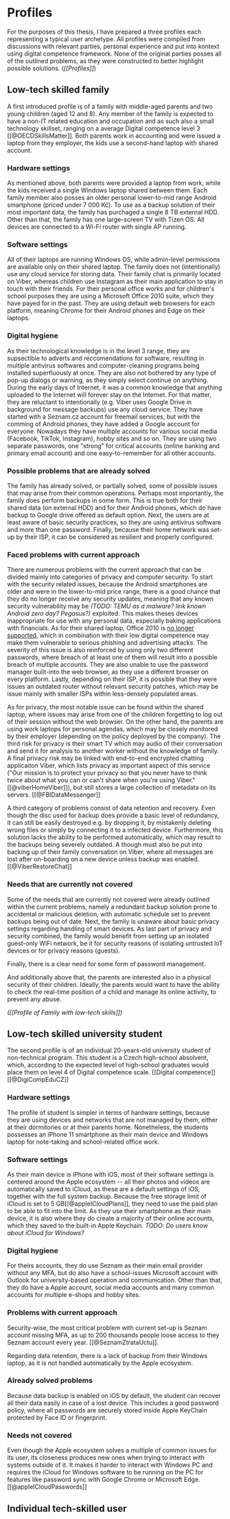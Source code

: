 # Profiles

For the purposes of this thesis, I have prepared a three profiles each representing a typical user archetype. All profiles were compiled from discussions with relevant parties, personal experience and put into kontext using digital competence framework. None of the original parties posses all of the outlined problems, as they were constructed to better highlight possible solutions. (*[[Profiles]]*)

## Low-tech skilled family

A first introduced profile is of a family with middle-aged parents and two young children (aged 12 and 8). Any member of the family is expected to have a non-IT related education and occupation and as such also a small technology skillset, ranging on a average Digital competence level 3 [[@OECDSkillsMatter]]. Both parents work in accounting and were issued a laptop from they employer, the kids use a second-hand laptop with shared account.

### Hardware settings

As mentioned above, both parents were provided a laptop from work, while the kids received a single Windows laptop shared between them. Each family member also posses an older personal lower-to-mid range Android smartphone (priced under 7 000 Kč). To use as a backup solution of their most important data, the family has purchaged a single 8 TB external HDD. Other than that, the family has one large-screen TV with Tizen OS. All devices are connected to a Wi-Fi router with single AP running.

### Software settings

All of their laptops are running Windows OS, while admin-level permissions are available only on their shared laptop. The family does not (intentionally) use any cloud service for storing data. Their family chat is primarily located on Viber, whereas children use Instagram as their main application to stay in touch with their friends. For their personal office works and for children's school purposes they are using a Microsoft Office 2010 suite, which they have payed for in the past. They are using default web browsers for each platform, meaning Chrome for their Android phones and Edge on their laptops.

### Digital hygiene

As their technological knowledge is in the level 3 range, they are supsectible to adverts and reccomendations for software, resulting in multiple antivirus softwares and computer-cleaning programs being installed superfluously at once. They are also not bothered by any type of pop-up dialogs or warning, as they simply select continue on anything. During the early days of Internet, it was a common knowledge that anything uploaded to the Internet will forever stay on the Internet. For that matter, they are reluctant to intentionally (e.g. Viber uses Google Drive in background for message backups) use any cloud service. They have started with a Seznam.cz account for freemail services, but with the comming of Android phones, they have added a Google account for everyone. Nowadays they have multiple accounts for various social media (Facebook, TikTok, Instagram), hobby sites and so on. They are using two separate passwords, one "strong" for critical accounts (online banking and primary email account) and one easy-to-remember for all other accounts.

### Possible problems that are already solved

The family has already solved, or partially solved, some of possible issues that may arise from their common operations. Perhaps most importantly, the family does perform backups in some form. This is true both for their shared data (on external HDD) and for their Android phones, which do have backup to Google drive offered as default option. Next, the users are at least aware of basic security practices, so they are using antivirus software and more than one password. Finally, because their home network was set-up by their ISP, it can be considered as resilient and properly configured.

### Faced problems with current approach

There are numerous problems with the current approach that can be divided mainly into categories of privacy and computer security. To start with the security related issues, because the Android smartphones are older and were in the lower-to-mid price range, there is a good chance that they do no longer receive any security updates, meaning that any known security vulnerability may be *(TODO: TEMU as a malware? link known Android zero day? Pegasus?)* exploited. This makes theses devices inappropriate for use with any personal data, especially baking applications with financials. As for their shared laptop, Office 2010 is [no longer supported](https://support.microsoft.com/en-us/office/end-of-support-for-office-2010-3a3e45de-51ac-4944-b2ba-c2e415432789), which in combination with their low digital competence may make them vulnerable to serious phishing and advertising attacks. The severity of this issue is also reinforced by using only two different passwords, where breach of at least one of them will result into a possible breach of multiple accounts. They are also unable to use the password manager built-into the web browser, as they use a different browser on every platform. Lastly, depending on their ISP, it is possible that they were issues an outdated router without relevant security patches, which may be issue mainly with smaller ISPs within less-densely populated areas.

As for privacy, the most notable issue can be found within the shared laptop, where issues may arise from one of the children forgetting to log out of their session without the web browser. On the other hand, the parents are using work laptops for personal agendas, which may be closely monitored by their employer (depending on the policy deployed by the company). The third risk for privacy is their smart TV which may audio of their conversation and send it for analysis to another worker without the knowledge of family. A final privacy risk may be linked with end-to-end encrypted chatting applicaiton Viber, which lists privacy as important aspect of this service ("Our mission is to protect your privacy so that you never have to think twice about what you can or can't share when you're using Viber." [[@viberHomeViber]]), but still stores a large collection of metadata on its servers. [[@FBIDataMessenger]]

A third category of problems consist of data retention and recovery. Even though the disc used for backup does provide a basic level of redundancy, it can still be easily destroyed e.g. by dropping it, by mistakenly deleting wrong files or simply by connecting it to a infected device. Furthermore, this solution lacks the ability to be performed automatically, which may result to the backups being severely outdated. A though must also be put into backing up of their family conversation on Viber, where all messages are lost after on-boarding on a new device unless backup was enabled. [[@ViberRestoreChat]]

### Needs that are currently not covered

Some of the needs that are currently not covered were already outlined within the current problems, namely a redundant backup solution prone to accidental or malicious deletion, with automatic schedule set to prevent backups being out of date. Next, the family is unaware about basic privacy settings regarding handling of smart devices. As last part of privacy and security combined, the family would benefit from setting up an isolated guest-only WiFi network, be it for security reasons of isolating untrusted IoT devices or for privacy reasons (guests).

Finally, there is a clear need for some form of password management.

And additionally above that, the parents are interested also in a physical security of their children. Ideally, the parents would want to have the ability to check the real-time position of a child and manage its online activity, to prevent any abuse.

*([[Profile of Family with low-tech skills]])*

## Low-tech skilled university student

The second profile is of an individual 20-years-old university student of non-technical program. This student is a Czech high-school absolvent, which, according to the expected level of high-school graduates would place them on level 4 of Digital competence scale. [[Digital competence]][[@DigiCompEduCZ]]

### Hardware settings

The profile of student is simpler in terms of hardware settings, because they are using devices and networks that are not managed by them, either at their dormitories or at their parents home. Nonetheless, the students possesses an iPhone 11 smartphone as their main device and Windows laptop for note-taking and school-related office work.

### Software settings

As their main device is iPhone with iOS, most of their software settings is centered around the Apple ecosystem -- all their photos and videos are automatically saved to iCloud, as these are a default settings of iOS, together with the full system backup. Because the free storage limit of iCloud is set to 5 GB[[@appleICloudPlans]], they need to use the paid plan to be able to fit into the limit. As they use their smartphone as their main device, it is also where they do create a majority of their online accounts, which they saved to the built-in Apple Keychain. *TODO: Do users know about iCloud for Windows?*

### Digital hygiene

For theirs accounts, they do use Seznam as their main email provider without any MFA, but do also have a school-issues Microsoft account with Outlook for university-based operation and communication. Other than that, they do have a Apple account, social media accounts and many common accounts for multiple e-shops and hobby sites.

### Problems with current approach

Security-wise, the most critical problem with current set-up is Seznam account missing MFA, as up to 200 thousands people loose access to they Seznam account every year. 
[[@SeznamZtrataUctu]].

Regarding data retention, there is a lack of backup from their Windows laptop, as it is not handled automatically by the Apple ecosystem.

### Already solved problems

Because data backup is enabled on iOS by default, the student can recover all their data easily in case of a lost device. This includes a good password policy, where all passwords are securely stored inside Apple KeyChain protected by Face ID or fingerprint.

### Needs not covered

Even though the Apple ecosystem solves a multiple of common issues for its user, its closeness produces new ones when trying to interact with systems outside of it. It makes it harder to interact with Windows PC and requires the iCloud for Windows software to be running on the PC for features like password sync with Google Chrome or Microsoft Edge.[[@appleICloudPasswords]] 

## Individual tech-skilled user
